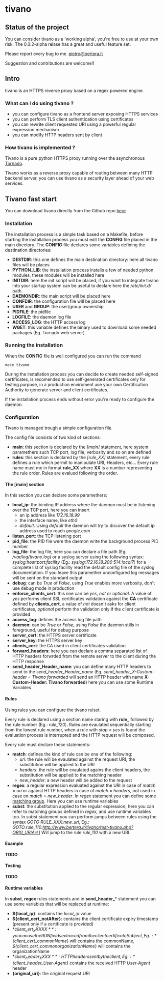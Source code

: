 # tivano

## Status of the project

You can consider tivano as a 'working alpha', you're free to use at your own risk. The 0.0.2-alpha relase has a great and useful feature set.

Please report every bug to me. pietro@bertera.it

Suggestion and contributions are welcome!!

## Intro

tivano is an HTTPS reverse proxy based on a regex powered engine.

### What can I do using tivano ?

- you can configure tivano as a frontend server exposing HTTPS services
- you can perform TLS client authentication using certificates
- you can rewrite client requested URI using a powerful regular expression mechanism
- you can modify HTTP headers sent by client

### How tivano is implemented ? 

Tivano is a pure python HTTPS proxy running over the asynchronous [Tornado](http://www.tornadoweb.org).

Tivano works as a reverse proxy capable of routing between many HTTP backend server, you can use tivano as a security layer ahead of your web services.

## Tivano fast start

You can download tivano directly from the Github repo [here](https://github.com/pbertera/tivano/archive/v0.0.2-alpha.tar.gz)

### Installation

The installation process is a simple task based on a Makefile, before starting the installation process you must edit the **CONFIG** file placed in the main directory.
The **CONFIG** file declares some variables defining the destination directories:

- **DESTDIR**: this one defines the main destination directory: here all tivano files will be places
- **PYTHON_LIB**: the installation process installs a few of needed python modules, these modules will be installed here
- **INITDIR**: here the init script will be placed, if you want to integrate tivano into your startup system can be useful to declare here the */etc/init.d/* path.
- **DAEMONDIR**: the main script will be placed here
- **CONFDIR**: the configuration file will be placed here
- **USER** and **GROUP**: the user/group ownership
- **PIDFILE**: the pidfile
- **LOGFILE**: the daemon log file
- **ACCESS_LOG**: the HTTP access log
- **WGET**: this variable defines the binary used to download some needed packages (Eg. Tornado web server)

### Running the installation

When the **CONFIG** file is well configured you can run the command

    make tivano
    
During the installation process you can decide to create needed self-signed certificates, is recomended to use self-generated certificates only for testing purpose, in a production enviroment use your own Certification Authority to generate server and client certificates.

If the installation process ends without error you're ready to configure the daemon.

### Configuration

Tivano is managed trough a simple configuration file.

The config file consists of two kind of sections:

- **main**: this section is declared by the *[main]* statement, here system paramethers such TCP port, log file, verbosity and so on are defined
- **rules**: this section is declared by the *[rule_XX]* statement, every rule defines a rule which permit to manipulate URI, Headers, etc… Every rule name must me in format **rule_XX** where **XX** is a number representing the rule order. Rules are evalued following the order.

#### The [main] section

In this section you can declare some paramethers:

- **local_ip**: the binding IP address where the daemon must be in listening over the TCP port, here you can insert
  - an ip address like *172.16.18.99*
  - the interface name, like *eth0*
  - *default*. Using *default* the daemon will try to discover the default ip address used to reach *google.com*
- **listen_port**: the TCP listening port
- **pid_file**: the PID file were the daemon write the background process PID number
- **log_file**: the log file, here you can declare a file path (Eg. */var/log/tivano.log*) or a syslog server using the following syntax: *syslog:host:port:facility* (Eg.: *syslog:172.16.18.200:514:local7*) for a complete list of syslog facility read the default config file of the syslog documentation. If you leave this paramether unconfigured log messages will be sent on the standard output
- **debug**: can be *True* of *False*, using *True* enables more verbosity, don't use debug mode in production
- **enforce_clients_cert**: this one can be *yes*, *not* or *optional*. A value of *yes* performs client SSL certificates validation against the **CA** certificate defined by **clients_cert**, a value of *not* doesn't asks for client certificates, *optional* perform the validation only if the client certificate is provided
- **access_log**: defines the access log file path
- **daemon**: can be *True* or *False*, using *False* the daemon stills in foreground, useful for debug purpose
- **server_cert**: the HTTPS server certificate
- **server_key**: the HTTPS server key
- **clients_cert**: the CA used in client certificates validation
- **forward_headers**: here you can declare a comma separated list of HTTP headers forwrded from the remote server to the client during the HTTP response
- **send_header_Header_name**: you can define many HTTP headers to send to the *send_header_Header_name* (Eg. *send_header_X-Custom-header = Tivano forwarded* will send an HTTP header with name **X-Custom-Header: Tivano forwarded**) here you can use some Runtime Variables

#### Rules

Using rules you can configure the tivano rulset.

Every rule is declared using a section name staring with **rule_** followed by the rule number (Eg.: *rule_120*). Rules are evaulated sequentially starting from the lowest rule number, when a rule with *stop = yes* is found the evaluation process is interrupted and the HTTP request will be composed.

Every rule must declare these statements:

- **match**: defines the kind of rule can be one of the following:
  - *uri*: the rule will be evaulated against the request URI, the substitution will be applied to the URI
  - *headers*: the rule will be evaulated agains the client headers, the substitution will be applied to the matching header
  - *new_header*: a new header will be added to the request
- **regex**: a regular expression evaluated against the URI in case of *match = uri* or against HTTP headers in case of *match = headers*, not used in case on *match = new_header*. In *regex* statement you can define some [matching group](http://docs.python.org/2/howto/regex.html#grouping). Here you can use runtime variables
- **subst**: the substitution applied to the regular expression, here you can refer to matching groups defined in *regex*, and use runtime variables too. In *subst* statement you can perform jumps between rules using the syntax *GOTO:RULE_XXX:new_uri*, Eg.: *GOTO:rule_110:http://www.bertera.it/tivano/test-tivano.php?ORIG_URIA=\1* Will jump to the rule *rule_110* with a new URI. 

#### Example

**TODO**

#### Testing

**TODO**


#### Runtime variables

In **subst**, **regex** rules statements and in **send_header_*** statement you can use some variables that will be replaced at runtime:

- **${local_ip}**: contains the *local_ip* value
- **${client_cert_notAfter}**: contains the client certificate expiry timestamp (present only if a certificate is provided)
- **${client_cert_XXXXX}**: you can use the RDN fields extraced from the client certificate Subject, Eg.: *${client_cert_commonName}* will contains the commonName, *${client_cert_commonorganizationName}* will contains the organizationName
- **${client_header_XXXX}**: HTTP headers sent by the client, Eg.: *${client_header_User-Agent}* contains the received HTTP *User-Agent* header
- **{original_uri}**: the original request URI
